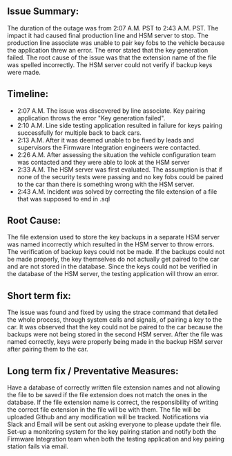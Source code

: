 ## Issue Summary:
The duration of the outage was from 2:07 A.M. PST to 2:43 A.M. PST. The impact it had caused final production line and HSM server to stop. The production line associate was unable to pair key fobs to the vehicle because the application threw an error. The error stated that the key generation failed. The root cause of the issue was that the extension name of the file was spelled incorrectly. The HSM server could not verify if backup keys were made.
## Timeline:
* 2:07 A.M. The issue was discovered by line associate. Key pairing application throws the error "Key generation failed".
* 2:10 A.M. Line side testing application resulted in failure for keys pairing successfully for multiple back to back cars.
* 2:13 A.M. After it was deemed unable to be fixed by leads and supervisors the Firmware Integration engineers were contacted.
* 2:26 A.M. After assessing the situation the vehicle configuration team was contacted and they were able to look at the HSM server
* 2:33 A.M. The HSM server was first evaluated. The assumption is that if none of the security tests were passing and no key fobs could be paired to the car than there is something wrong with the HSM server.
* 2:43 A.M. Incident was solved by correcting the file extension of a file that was supposed to end in .sql

## Root Cause:
The file extension used to store the key backups in a separate HSM server was named incorrectly which resulted in the HSM server to throw errors. The verification of backup keys could not be made. If the backups could not be made properly, the key themselves do not actually get paired to the car and are not stored in the database. Since the keys could not be verified in the database of the HSM server, the testing application will throw an error.
## Short term fix:
The issue was found and fixed by using the strace command that detailed the whole process, through system calls and signals, of pairing a key to the car. It was observed that the key could not be paired to the car because the backups were not being stored in the second HSM server. After the file was named correctly, keys were properly being made in the backup HSM server after pairing them to the car.
## Long term fix / Preventative Measures:
Have a database of correctly written file extension names and not allowing the file to be saved if the file extension does not match the ones in the database. If the file extension name is correct, the responsibility of writing the correct file extension in the file will be with them. The file will be uploaded Github and any modification will be tracked. Notifications via Slack and Email will be sent out asking everyone to please update their file. Set-up a monitoring system for the key pairing station and notify both the Firmware Integration team when both the testing application and key pairing station fails via email.

